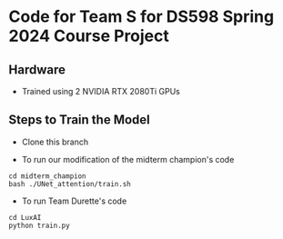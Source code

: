 # Code for Team S for DS598 Spring 2024 Course Project
## Hardware
- Trained using 2 NVIDIA RTX 2080Ti GPUs

## Steps to Train the Model

- Clone this branch

- To run our modification of the midterm champion's code
```
cd midterm_champion
bash ./UNet_attention/train.sh
```
- To run Team Durette's code
```
cd LuxAI
python train.py
```
